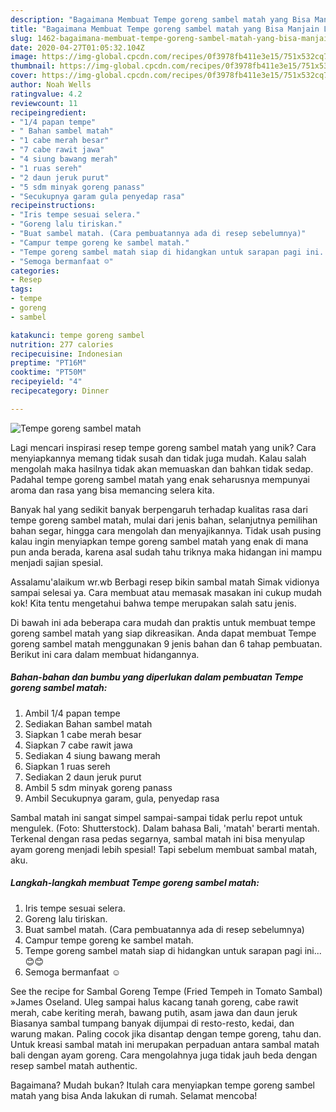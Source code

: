 ```yaml
---
description: "Bagaimana Membuat Tempe goreng sambel matah yang Bisa Manjain Lidah"
title: "Bagaimana Membuat Tempe goreng sambel matah yang Bisa Manjain Lidah"
slug: 1462-bagaimana-membuat-tempe-goreng-sambel-matah-yang-bisa-manjain-lidah
date: 2020-04-27T01:05:32.104Z
image: https://img-global.cpcdn.com/recipes/0f3978fb411e3e15/751x532cq70/tempe-goreng-sambel-matah-foto-resep-utama.jpg
thumbnail: https://img-global.cpcdn.com/recipes/0f3978fb411e3e15/751x532cq70/tempe-goreng-sambel-matah-foto-resep-utama.jpg
cover: https://img-global.cpcdn.com/recipes/0f3978fb411e3e15/751x532cq70/tempe-goreng-sambel-matah-foto-resep-utama.jpg
author: Noah Wells
ratingvalue: 4.2
reviewcount: 11
recipeingredient:
- "1/4 papan tempe"
- " Bahan sambel matah"
- "1 cabe merah besar"
- "7 cabe rawit jawa"
- "4 siung bawang merah"
- "1 ruas sereh"
- "2 daun jeruk purut"
- "5 sdm minyak goreng panass"
- "Secukupnya garam gula penyedap rasa"
recipeinstructions:
- "Iris tempe sesuai selera."
- "Goreng lalu tiriskan."
- "Buat sambel matah. (Cara pembuatannya ada di resep sebelumnya)"
- "Campur tempe goreng ke sambel matah."
- "Tempe goreng sambel matah siap di hidangkan untuk sarapan pagi ini... 😊😊"
- "Semoga bermanfaat ☺"
categories:
- Resep
tags:
- tempe
- goreng
- sambel

katakunci: tempe goreng sambel 
nutrition: 277 calories
recipecuisine: Indonesian
preptime: "PT16M"
cooktime: "PT50M"
recipeyield: "4"
recipecategory: Dinner

---
```



![Tempe goreng sambel matah](https://img-global.cpcdn.com/recipes/0f3978fb411e3e15/751x532cq70/tempe-goreng-sambel-matah-foto-resep-utama.jpg)

Lagi mencari inspirasi resep tempe goreng sambel matah yang unik? Cara menyiapkannya memang tidak susah dan tidak juga mudah. Kalau salah mengolah maka hasilnya tidak akan memuaskan dan bahkan tidak sedap. Padahal tempe goreng sambel matah yang enak seharusnya mempunyai aroma dan rasa yang bisa memancing selera kita.

Banyak hal yang sedikit banyak berpengaruh terhadap kualitas rasa dari tempe goreng sambel matah, mulai dari jenis bahan, selanjutnya pemilihan bahan segar, hingga cara mengolah dan menyajikannya. Tidak usah pusing kalau ingin menyiapkan tempe goreng sambel matah yang enak di mana pun anda berada, karena asal sudah tahu triknya maka hidangan ini mampu menjadi sajian spesial.

Assalamu&#39;alaikum wr.wb Berbagi resep bikin sambal matah Simak vidionya sampai selesai ya. Cara membuat atau memasak masakan ini cukup mudah kok! Kita tentu mengetahui bahwa tempe merupakan salah satu jenis.


Di bawah ini ada beberapa cara mudah dan praktis untuk membuat tempe goreng sambel matah yang siap dikreasikan. Anda dapat membuat Tempe goreng sambel matah menggunakan 9 jenis bahan dan 6 tahap pembuatan. Berikut ini cara dalam membuat hidangannya.

<!--inarticleads1-->

##### Bahan-bahan dan bumbu yang diperlukan dalam pembuatan Tempe goreng sambel matah:

1. Ambil 1/4 papan tempe
1. Sediakan  Bahan sambel matah
1. Siapkan 1 cabe merah besar
1. Siapkan 7 cabe rawit jawa
1. Sediakan 4 siung bawang merah
1. Siapkan 1 ruas sereh
1. Sediakan 2 daun jeruk purut
1. Ambil 5 sdm minyak goreng panass
1. Ambil Secukupnya garam, gula, penyedap rasa


Sambal matah ini sangat simpel sampai-sampai tidak perlu repot untuk mengulek. (Foto: Shutterstock). Dalam bahasa Bali, &#39;matah&#39; berarti mentah. Terkenal dengan rasa pedas segarnya, sambal matah ini bisa menyulap ayam goreng menjadi lebih spesial! Tapi sebelum membuat sambal matah, aku. 

<!--inarticleads2-->

##### Langkah-langkah membuat Tempe goreng sambel matah:

1. Iris tempe sesuai selera.
1. Goreng lalu tiriskan.
1. Buat sambel matah. (Cara pembuatannya ada di resep sebelumnya)
1. Campur tempe goreng ke sambel matah.
1. Tempe goreng sambel matah siap di hidangkan untuk sarapan pagi ini... 😊😊
1. Semoga bermanfaat ☺


See the recipe for Sambal Goreng Tempe (Fried Tempeh in Tomato Sambal) »James Oseland. Uleg sampai halus kacang tanah goreng, cabe rawit merah, cabe keriting merah, bawang putih, asam jawa dan daun jeruk Biasanya sambal tumpang banyak dijumpai di resto-resto, kedai, dan warung makan. Paling cocok jika disantap dengan tempe goreng, tahu dan. Untuk kreasi sambal matah ini merupakan perpaduan antara sambal matah bali dengan ayam goreng. Cara mengolahnya juga tidak jauh beda dengan resep sambel matah authentic. 

Bagaimana? Mudah bukan? Itulah cara menyiapkan tempe goreng sambel matah yang bisa Anda lakukan di rumah. Selamat mencoba!
